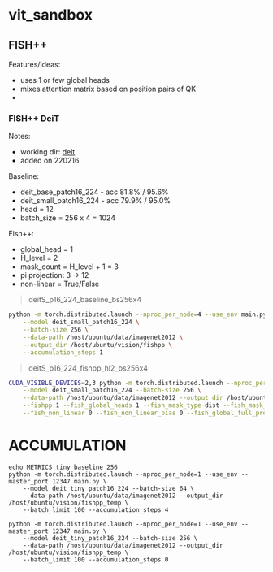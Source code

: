 # vit_sandbox

## FISH++
Features/ideas:
- uses 1 or few global heads
- mixes attention matrix based on position pairs of QK
- 
### FISH++ DeiT
Notes:
- working dir: [deit](./deit)
- added on 220216

Baseline:
- deit_base_patch16_224 - acc 81.8% / 95.6%
- deit_small_patch16_224 - acc 79.9% / 95.0%
- head = 12
- batch_size = 256 x 4 = 1024

Fish++:
- global_head = 1
- H_level = 2
- mask_count = H_level + 1 = 3
- pi projection: 3 -> 12
- non-linear = True/False

> deitS_p16_224_baseline_bs256x4
```bash
python -m torch.distributed.launch --nproc_per_node=4 --use_env main.py \
    --model deit_small_patch16_224 \
    --batch-size 256 \
    --data-path /host/ubuntu/data/imagenet2012 \
    --output_dir /host/ubuntu/vision/fishpp \
    --accumulation_steps 1
```

> deitS_p16_224_fishpp_hl2_bs256x4
```bash
CUDA_VISIBLE_DEVICES=2,3 python -m torch.distributed.launch --nproc_per_node=2 --use_env main.py \
    --model deit_small_patch16_224 --batch-size 256 \
    --data-path /host/ubuntu/data/imagenet2012 --output_dir /host/ubuntu/vision/fishpp \
    --fishpp 1 --fish_global_heads 1 --fish_mask_type dist --fish_mask_levels 3 \
    --fish_non_linear 0 --fish_non_linear_bias 0 --fish_global_full_proj 1
```



# ACCUMULATION
```
echo METRICS tiny baseline 256
python -m torch.distributed.launch --nproc_per_node=1 --use_env --master_port 12347 main.py \
    --model deit_tiny_patch16_224 --batch-size 64 \
    --data-path /host/ubuntu/data/imagenet2012 --output_dir /host/ubuntu/vision/fishpp_temp \
    --batch_limit 100 --accumulation_steps 4

python -m torch.distributed.launch --nproc_per_node=1 --use_env --master_port 12347 main.py \
    --model deit_tiny_patch16_224 --batch-size 256 \
    --data-path /host/ubuntu/data/imagenet2012 --output_dir /host/ubuntu/vision/fishpp_temp \
    --batch_limit 100 --accumulation_steps 0

```